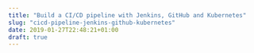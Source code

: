 ```yaml
---
title: "Build a CI/CD pipeline with Jenkins, GitHub and Kubernetes"
slug: "cicd-pipeline-jenkins-github-kubernetes"
date: 2019-01-27T22:48:21+01:00
draft: true
---
```


